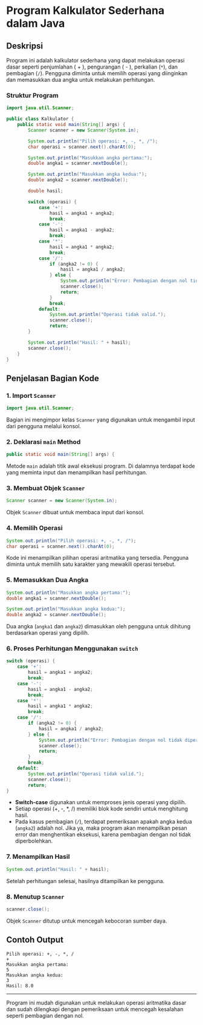 # Program Kalkulator Sederhana dalam Java

## Deskripsi

Program ini adalah kalkulator sederhana yang dapat melakukan operasi dasar seperti penjumlahan ( + ), pengurangan ( - ), perkalian (`*`), dan pembagian (`/`). Pengguna diminta untuk memilih operasi yang diinginkan dan memasukkan dua angka untuk melakukan perhitungan.

### Struktur Program

```java
import java.util.Scanner;

public class Kalkulator {
    public static void main(String[] args) {
        Scanner scanner = new Scanner(System.in);

        System.out.println("Pilih operasi: +, -, *, /");
        char operasi = scanner.next().charAt(0);

        System.out.println("Masukkan angka pertama:");
        double angka1 = scanner.nextDouble();

        System.out.println("Masukkan angka kedua:");
        double angka2 = scanner.nextDouble();

        double hasil;

        switch (operasi) {
            case '+':
                hasil = angka1 + angka2;
                break;
            case '-':
                hasil = angka1 - angka2;
                break;
            case '*':
                hasil = angka1 * angka2;
                break;
            case '/':
                if (angka2 != 0) {
                    hasil = angka1 / angka2;
                } else {
                    System.out.println("Error: Pembagian dengan nol tidak diperbolehkan.");
                    scanner.close();
                    return;
                }
                break;
            default:
                System.out.println("Operasi tidak valid.");
                scanner.close();
                return;
        }

        System.out.println("Hasil: " + hasil);
        scanner.close();
    }
}
```

## Penjelasan Bagian Kode

### 1. Import `Scanner`

```java
import java.util.Scanner;
```

Bagian ini mengimpor kelas `Scanner` yang digunakan untuk mengambil input dari pengguna melalui konsol.

### 2. Deklarasi `main` Method

```java
public static void main(String[] args) {
```

Metode `main` adalah titik awal eksekusi program. Di dalamnya terdapat kode yang meminta input dan menampilkan hasil perhitungan.

### 3. Membuat Objek `Scanner`

```java
Scanner scanner = new Scanner(System.in);
```

Objek `Scanner` dibuat untuk membaca input dari konsol.

### 4. Memilih Operasi

```java
System.out.println("Pilih operasi: +, -, *, /");
char operasi = scanner.next().charAt(0);
```

Kode ini menampilkan pilihan operasi aritmatika yang tersedia. Pengguna diminta untuk memilih satu karakter yang mewakili operasi tersebut.

### 5. Memasukkan Dua Angka

```java
System.out.println("Masukkan angka pertama:");
double angka1 = scanner.nextDouble();

System.out.println("Masukkan angka kedua:");
double angka2 = scanner.nextDouble();
```

Dua angka (`angka1` dan `angka2`) dimasukkan oleh pengguna untuk dihitung berdasarkan operasi yang dipilih.

### 6. Proses Perhitungan Menggunakan `switch`

```java
switch (operasi) {
    case '+':
        hasil = angka1 + angka2;
        break;
    case '-':
        hasil = angka1 - angka2;
        break;
    case '*':
        hasil = angka1 * angka2;
        break;
    case '/':
        if (angka2 != 0) {
            hasil = angka1 / angka2;
        } else {
            System.out.println("Error: Pembagian dengan nol tidak diperbolehkan.");
            scanner.close();
            return;
        }
        break;
    default:
        System.out.println("Operasi tidak valid.");
        scanner.close();
        return;
}
```

- **Switch-case** digunakan untuk memproses jenis operasi yang dipilih.
- Setiap operasi (+, -, \*, /) memiliki blok kode sendiri untuk menghitung hasil.
- Pada kasus pembagian (`/`), terdapat pemeriksaan apakah angka kedua (`angka2`) adalah nol. Jika ya, maka program akan menampilkan pesan error dan menghentikan eksekusi, karena pembagian dengan nol tidak diperbolehkan.

### 7. Menampilkan Hasil

```java
System.out.println("Hasil: " + hasil);
```

Setelah perhitungan selesai, hasilnya ditampilkan ke pengguna.

### 8. Menutup `Scanner`

```java
scanner.close();
```

Objek `Scanner` ditutup untuk mencegah kebocoran sumber daya.

## Contoh Output

```
Pilih operasi: +, -, *, /
+
Masukkan angka pertama:
5
Masukkan angka kedua:
3
Hasil: 8.0
```

---

Program ini mudah digunakan untuk melakukan operasi aritmatika dasar dan sudah dilengkapi dengan pemeriksaan untuk mencegah kesalahan seperti pembagian dengan nol.
